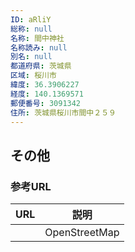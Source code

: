 ```yaml
---
ID: aRliY
総称: null
名称: 間中神社
名称読み: null
別名: null
都道府県: 茨城県
区域: 桜川市
緯度: 36.3906227
経度: 140.1369571
郵便番号: 3091342
住所: 茨城県桜川市間中２５９
---
```


## その他

### 参考URL

| URL | 説明          |
| --- | ------------- |
|     | OpenStreetMap |
